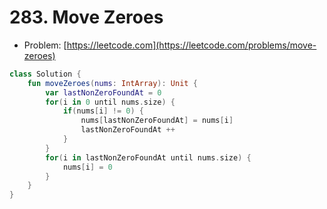 # 283. Move Zeroes

- Problem: [https://leetcode.com](https://leetcode.com/problems/move-zeroes)

```kotlin
class Solution {
    fun moveZeroes(nums: IntArray): Unit {
        var lastNonZeroFoundAt = 0
        for(i in 0 until nums.size) {
            if(nums[i] != 0) {
                nums[lastNonZeroFoundAt] = nums[i]
                lastNonZeroFoundAt ++
            }
        }
        for(i in lastNonZeroFoundAt until nums.size) {
            nums[i] = 0
        }
    }
}
```